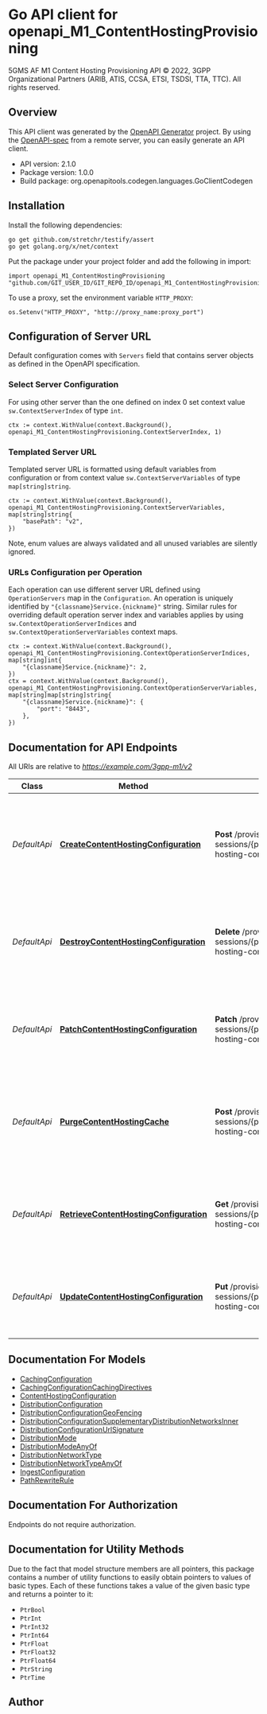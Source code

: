 # Go API client for openapi_M1_ContentHostingProvisioning

5GMS AF M1 Content Hosting Provisioning API
© 2022, 3GPP Organizational Partners (ARIB, ATIS, CCSA, ETSI, TSDSI, TTA, TTC).
All rights reserved.


## Overview
This API client was generated by the [OpenAPI Generator](https://openapi-generator.tech) project.  By using the [OpenAPI-spec](https://www.openapis.org/) from a remote server, you can easily generate an API client.

- API version: 2.1.0
- Package version: 1.0.0
- Build package: org.openapitools.codegen.languages.GoClientCodegen

## Installation

Install the following dependencies:

```shell
go get github.com/stretchr/testify/assert
go get golang.org/x/net/context
```

Put the package under your project folder and add the following in import:

```golang
import openapi_M1_ContentHostingProvisioning "github.com/GIT_USER_ID/GIT_REPO_ID/openapi_M1_ContentHostingProvisioning"
```

To use a proxy, set the environment variable `HTTP_PROXY`:

```golang
os.Setenv("HTTP_PROXY", "http://proxy_name:proxy_port")
```

## Configuration of Server URL

Default configuration comes with `Servers` field that contains server objects as defined in the OpenAPI specification.

### Select Server Configuration

For using other server than the one defined on index 0 set context value `sw.ContextServerIndex` of type `int`.

```golang
ctx := context.WithValue(context.Background(), openapi_M1_ContentHostingProvisioning.ContextServerIndex, 1)
```

### Templated Server URL

Templated server URL is formatted using default variables from configuration or from context value `sw.ContextServerVariables` of type `map[string]string`.

```golang
ctx := context.WithValue(context.Background(), openapi_M1_ContentHostingProvisioning.ContextServerVariables, map[string]string{
	"basePath": "v2",
})
```

Note, enum values are always validated and all unused variables are silently ignored.

### URLs Configuration per Operation

Each operation can use different server URL defined using `OperationServers` map in the `Configuration`.
An operation is uniquely identified by `"{classname}Service.{nickname}"` string.
Similar rules for overriding default operation server index and variables applies by using `sw.ContextOperationServerIndices` and `sw.ContextOperationServerVariables` context maps.

```golang
ctx := context.WithValue(context.Background(), openapi_M1_ContentHostingProvisioning.ContextOperationServerIndices, map[string]int{
	"{classname}Service.{nickname}": 2,
})
ctx = context.WithValue(context.Background(), openapi_M1_ContentHostingProvisioning.ContextOperationServerVariables, map[string]map[string]string{
	"{classname}Service.{nickname}": {
		"port": "8443",
	},
})
```

## Documentation for API Endpoints

All URIs are relative to *https://example.com/3gpp-m1/v2*

Class | Method | HTTP request | Description
------------ | ------------- | ------------- | -------------
*DefaultApi* | [**CreateContentHostingConfiguration**](docs/DefaultApi.md#createcontenthostingconfiguration) | **Post** /provisioning-sessions/{provisioningSessionId}/content-hosting-configuration | Create (and optionally upload) the Content Hosting Configuration for the specified Provisioning Session
*DefaultApi* | [**DestroyContentHostingConfiguration**](docs/DefaultApi.md#destroycontenthostingconfiguration) | **Delete** /provisioning-sessions/{provisioningSessionId}/content-hosting-configuration | Destroy the current Content Hosting Configuration of the specified Provisioning Session
*DefaultApi* | [**PatchContentHostingConfiguration**](docs/DefaultApi.md#patchcontenthostingconfiguration) | **Patch** /provisioning-sessions/{provisioningSessionId}/content-hosting-configuration | Patch the Content Hosting Configuration for the specified Provisioning Session
*DefaultApi* | [**PurgeContentHostingCache**](docs/DefaultApi.md#purgecontenthostingcache) | **Post** /provisioning-sessions/{provisioningSessionId}/content-hosting-configuration/purge | Purge the content of the cache for the Content Hosting Configuration of the specified Provisioning Session
*DefaultApi* | [**RetrieveContentHostingConfiguration**](docs/DefaultApi.md#retrievecontenthostingconfiguration) | **Get** /provisioning-sessions/{provisioningSessionId}/content-hosting-configuration | Retrieve the Content Hosting Configuration of the specified Provisioning Session
*DefaultApi* | [**UpdateContentHostingConfiguration**](docs/DefaultApi.md#updatecontenthostingconfiguration) | **Put** /provisioning-sessions/{provisioningSessionId}/content-hosting-configuration | Update the Content Hosting Configuration for the specified Provisioning Session


## Documentation For Models

 - [CachingConfiguration](docs/CachingConfiguration.md)
 - [CachingConfigurationCachingDirectives](docs/CachingConfigurationCachingDirectives.md)
 - [ContentHostingConfiguration](docs/ContentHostingConfiguration.md)
 - [DistributionConfiguration](docs/DistributionConfiguration.md)
 - [DistributionConfigurationGeoFencing](docs/DistributionConfigurationGeoFencing.md)
 - [DistributionConfigurationSupplementaryDistributionNetworksInner](docs/DistributionConfigurationSupplementaryDistributionNetworksInner.md)
 - [DistributionConfigurationUrlSignature](docs/DistributionConfigurationUrlSignature.md)
 - [DistributionMode](docs/DistributionMode.md)
 - [DistributionModeAnyOf](docs/DistributionModeAnyOf.md)
 - [DistributionNetworkType](docs/DistributionNetworkType.md)
 - [DistributionNetworkTypeAnyOf](docs/DistributionNetworkTypeAnyOf.md)
 - [IngestConfiguration](docs/IngestConfiguration.md)
 - [PathRewriteRule](docs/PathRewriteRule.md)


## Documentation For Authorization

 Endpoints do not require authorization.


## Documentation for Utility Methods

Due to the fact that model structure members are all pointers, this package contains
a number of utility functions to easily obtain pointers to values of basic types.
Each of these functions takes a value of the given basic type and returns a pointer to it:

* `PtrBool`
* `PtrInt`
* `PtrInt32`
* `PtrInt64`
* `PtrFloat`
* `PtrFloat32`
* `PtrFloat64`
* `PtrString`
* `PtrTime`

## Author



